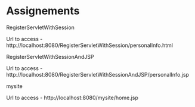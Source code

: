 # Assignements

RegisterServletWithSession

Url to access - http://localhost:8080/RegisterServletWithSession/personalInfo.html

RegisterServletWithSessionAndJSP

Url to access - http://localhost:8080/RegisterServletWithSessionAndJSP/personalInfo.jsp

mysite

Url to access - http://localhost:8080/mysite/home.jsp

